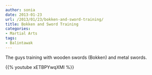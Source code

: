 ```yaml
---
author: sonia
date: 2013-01-23
url: /2013/01/23/bokken-and-sword-training/
title: Bokken and Sword Training
categories:
- Martial Arts
tags:
- Balintawak
---
```


The guys training with wooden swords (Bokken) and metal swords.

<!--more-->

{{% youtube xETBPYwqXMI %}}
